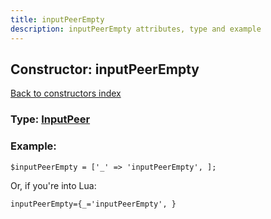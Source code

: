 ```yaml
---
title: inputPeerEmpty
description: inputPeerEmpty attributes, type and example
---
```

## Constructor: inputPeerEmpty  
[Back to constructors index](index.md)






### Type: [InputPeer](../types/InputPeer.md)


### Example:

```
$inputPeerEmpty = ['_' => 'inputPeerEmpty', ];
```  

Or, if you're into Lua:  


```
inputPeerEmpty={_='inputPeerEmpty', }

```


